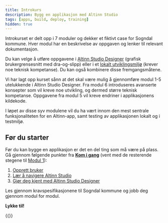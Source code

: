 ```yaml
---
title: Introkurs
description: Bygg en applikasjon med Altinn Studio
tags: [apps, build, deploy, training]
hidden: true
---
```


Introkurset er delt opp i 7 moduler og dekker et fiktivt case for Sogndal kommune.
Hver modul har en beskrivelse av oppgaven og lenker til relevant dokumentasjon.

Du kan velge å utføre oppgavene i [Altinn Studio Designer](/nb/app/getting-started) 
(grafisk brukergrensesnitt med dra-og-slipp) eller i et [lokalt utviklingsmiljø](/nb/app/getting-started/local-dev) 
(krever noe teknisk kompetanse).
Du kan også kombinere disse fremgangsmåtene.

Vi har lagt opp kurset sånn at det skal være mulig å gjennomføre modul 1-5 utelukkende i Altinn Studio Designer.
Fra modul 6 introduseres avanserte konsepter som vil kreve noe utvikling, og dermed større teknisk kompetanse.
Oppgavene fra modul 5 vil kreve endriner i applikasjonens kildekode.

I løpet av disse syv modulene vil du ha vært innom den mest sentrale funksjonaliteten for en Altinn-app,
samt testing av applikasjonen lokalt og i testmiljø.

## Før du starter

Før du kan bygge en applikasjon er det en del ting som må være på plass. Gå gjennom følgende punkter fra
**[Kom i gang](/nb/app/getting-started)** (vent med de resterende stegene til [Modul 1](/nb/app/app-dev-course/modul1)):

1. [Opprett bruker](/nb/app/getting-started/create-user)
2. [Lær å navigere Altinn Studio](/nb/app/getting-started/navigation)
3. [Gjør deg kjent med Altinn Studio Designer](/nb/app/getting-started)

Les gjennom kravspesifikasjonene til Sogndal kommune og jobb deg gjennom modul for modul.

**Lykke til!**

{{<children />}}
